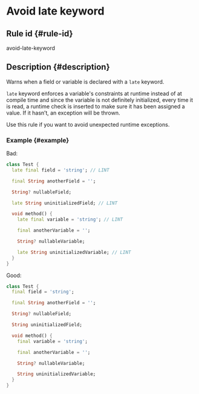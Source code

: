 # Avoid late keyword

## Rule id {#rule-id}

avoid-late-keyword

## Description {#description}

Warns when a field or variable is declared with a `late` keyword.

`late` keyword enforces a variable's constraints at runtime instead of at compile time and since the variable is not definitely initialized, every time it is read, a runtime check is inserted to make sure it has been assigned a value. If it hasn’t, an exception will be thrown.

Use this rule if you want to avoid unexpected runtime exceptions.

### Example {#example}

Bad:

```dart
class Test {
  late final field = 'string'; // LINT

  final String anotherField = '';

  String? nullableField;

  late String uninitializedField; // LINT

  void method() {
    late final variable = 'string'; // LINT

    final anotherVariable = '';

    String? nullableVariable;

    late String uninitializedVariable; // LINT
  }
}
```

Good:

```dart
class Test {
  final field = 'string';

  final String anotherField = '';

  String? nullableField;

  String uninitializedField;

  void method() {
    final variable = 'string';

    final anotherVariable = '';

    String? nullableVariable;

    String uninitializedVariable;
  }
}
```
